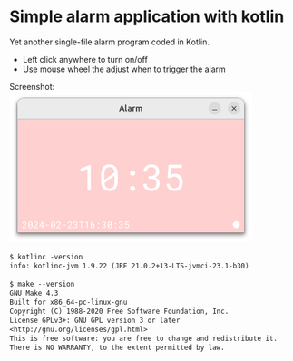 # Simple alarm application with kotlin

Yet another single-file alarm program coded in Kotlin.
- Left click anywhere to turn on/off
- Use mouse wheel the adjust when to trigger the alarm

Screenshot:<br>
![screenshot](docs/image.png)

```shell
$ kotlinc -version
info: kotlinc-jvm 1.9.22 (JRE 21.0.2+13-LTS-jvmci-23.1-b30)

$ make --version
GNU Make 4.3
Built for x86_64-pc-linux-gnu
Copyright (C) 1988-2020 Free Software Foundation, Inc.
License GPLv3+: GNU GPL version 3 or later <http://gnu.org/licenses/gpl.html>
This is free software: you are free to change and redistribute it.
There is NO WARRANTY, to the extent permitted by law.
```
